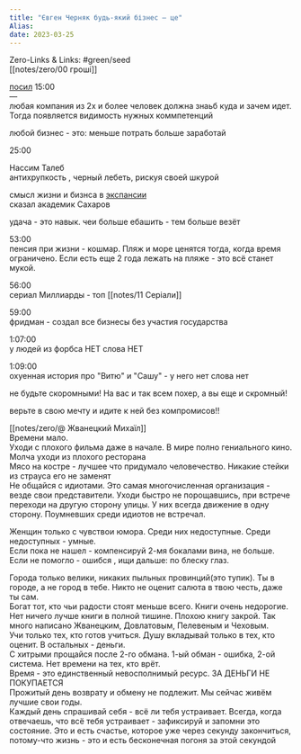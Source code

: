 ```yaml
---
title: "Євген Черняк будь-який бізнес – це"
Alias: 
date: 2023-03-25  
---
```

Zero-Links & Links:  #green/seed  
[[notes/zero/00 гроші]]

[посил](https://www.youtube.com/watch?v=xHa2FFyK67M&list=PLqBEhHZZeHYpnq-mfksU5vjnTCQfu_E98&index=5) 15:00  
—  
любая компания из 2х и более человек должна знаьб куда и зачем идет. Тогда появляется видимость нужных коммпетенций

любой бизнес - это: меньше потрать больше заработай

25:00

Нассим Талеб  
антихрупкость , черный лебеть, рискуя своей шкурой

смысл жизни и бизнса в [экспансии](https://ru.wikipedia.org/wiki/Экспансия)  
сказал академик Сахаров

удача - это навык. чеи больше ебашить - тем больше везёт

53:00  
пенсия при жизни - кошмар. Пляж и море ценятся тогда, когда время ограничено. Если есть еще 2 года лежать на пляже - это всё станет мукой.

56:00  
сериал Миллиарды - топ [[notes/11 Серіали]]

59:00  
фридман - создал все бизнесы без участия государства

1:07:00  
у людей из форбса НЕТ слова НЕТ

1:09:00  
охуенная история про "Витю" и "Сашу" - у него нет слова нет

не будьте скоромными! На вас и так всем похер, а вы еще и скромный!

верьте в свою мечту и идите к ней без компромисов!!

[[notes/zero/@ Жванецкий Михаїл]]  
Времени мало.  
Уходи с плохого фильма даже в начале. В мире полно гениального кино.  
Молча уходи из плохого ресторана  
Мясо на костре - лучшее что придумало человечество. Никакие стейки из страуса его не заменят  
Не общайся с идиотами. Это самая многочисленная организация - везде свои представители. Уходи быстро не порощавшись, при встрече переходи на другую сторону улицы. У них всегда движение в одну сторону. Поумневших среди идиотов не встречал.

Женщин только с чувствои юмора. Среди них недоступные. Среди недоступных - умные.  
Если пока не нашел - компенсируй 2-мя бокалами вина, не больше. Если не помогло - ошибся , ищи дальше: по блеску глаз.

Города только велики, никаких  пыльных провинций(это тупик). Ты в городе, а не город в тебе. Никто не оценит салюта в твою честь, даже ты сам.  
Богат тот, кто чьи радости стоят меньше всего. Книги очень недорогие. Нет ничего лучше книги в полной тишине. Плохою книгу закрой. Так много написано Жванецким, Довлатовым, Пелевеным и Чеховым.  
Учи только тех, кто готов учиться. Душу вкладывай только в тех, кто оценит. В остальных - деньги.  
С хитрыми прощайся после 2-го обмана. 1-ый обман - ошибка, 2-ой система. Нет времени на тех, кто врёт.  
Время - это единственный невосполнимый ресурс. ЗА ДЕНЬГИ НЕ ПОКУПАЕТСЯ  
Прожитый день возврату и обмену не подлежит. Мы сейчас живём лучшие свои годы.  
Каждый день спрашивай себя - всё ли тебя устраивает. Всегда, когда отвечаешь, что всё тебя устраивает - зафиксируй и запомни это состояние. Это и есть счастье, которое уже через секунду закончиться, потому-что жизнь - это и есть бесконечная погоня за этой секундой
